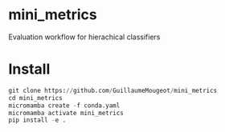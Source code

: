 # mini_metrics
Evaluation workflow for hierachical classifiers 

# Install
```py
git clone https://github.com/GuillaumeMougeot/mini_metrics
cd mini_metrics
micromamba create -f conda.yaml
micromamba activate mini_metrics
pip install -e .
```
